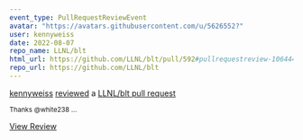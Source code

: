 ```yaml
---
event_type: PullRequestReviewEvent
avatar: "https://avatars.githubusercontent.com/u/5626552?"
user: kennyweiss
date: 2022-08-07
repo_name: LLNL/blt
html_url: https://github.com/LLNL/blt/pull/592#pullrequestreview-1064447632
repo_url: https://github.com/LLNL/blt
---
```


<a href='https://github.com/kennyweiss' target='_blank'>kennyweiss</a> <a href='https://github.com/LLNL/blt/pull/592#pullrequestreview-1064447632' target='_blank'>reviewed</a> a <a href='https://github.com/LLNL/blt/pull/592' target='_blank'>LLNL/blt pull request</a>

<small>Thanks @white238 ...</small>

<a href='https://github.com/LLNL/blt/pull/592#pullrequestreview-1064447632' target='_blank'>View Review</a>